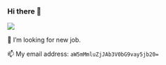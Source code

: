 ### Hi there 👋

![](https://komarev.com/ghpvc/?username=blackstorm)

🤔 I’m looking for new job. 

📫 My email address: `aW5mMmluZjJAb3V0bG9vay5jb20=`

